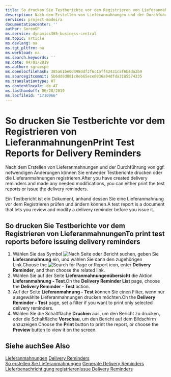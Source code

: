 ```yaml
---
title: So drucken Sie Testberichte vor dem Registrieren von Lieferanmahnungen
description: Nach dem Erstellen von Lieferanmahnungen und der Durchführung von ggf. notwendigen Änderungen können Sie entweder Testberichte drucken oder die Lieferanmahnungen registrieren.
services: project-madeira
documentationcenter: ''
author: SorenGP
ms.service: dynamics365-business-central
ms.topic: article
ms.devlang: na
ms.tgt_pltfrm: na
ms.workload: na
ms.search.keywords: ''
ms.date: 04/01/2019
ms.author: sgroespe
ms.openlocfilehash: 385a61be0d498ddf2f6c1aff42431caf6b4da2b9
ms.sourcegitcommit: 5b6dd8d881c0eb65ece6936a94dfda3185574335
ms.translationtype: HT
ms.contentlocale: de-AT
ms.lasthandoff: 06/28/2019
ms.locfileid: "1710966"
---
```

# <a name="print-test-reports-for-delivery-reminders"></a><span data-ttu-id="f526d-103">So drucken Sie Testberichte vor dem Registrieren von Lieferanmahnungen</span><span class="sxs-lookup"><span data-stu-id="f526d-103">Print Test Reports for Delivery Reminders</span></span>
<span data-ttu-id="f526d-104">Nach dem Erstellen von Lieferanmahnungen und der Durchführung von ggf. notwendigen Änderungen können Sie entweder Testberichte drucken oder die Lieferanmahnungen registrieren.</span><span class="sxs-lookup"><span data-stu-id="f526d-104">After you have created delivery reminders and made any needed modifications, you can either print the test reports or issue the delivery reminders.</span></span>  

<span data-ttu-id="f526d-105">Ein Testbericht ist ein Dokument, anhand dessen Sie eine Lieferanmahnung vor dem Registrieren prüfen und ändern können.</span><span class="sxs-lookup"><span data-stu-id="f526d-105">A test report is a document that lets you review and modify a delivery reminder before you issue it.</span></span>  

## <a name="to-print-test-reports-before-issuing-delivery-reminders"></a><span data-ttu-id="f526d-106">So drucken Sie Testberichte vor dem Registrieren von Lieferanmahnungen</span><span class="sxs-lookup"><span data-stu-id="f526d-106">To print test reports before issuing delivery reminders</span></span>  

1.  <span data-ttu-id="f526d-107">Wählen Sie das Symbol ![Nach Seite oder Bericht suchen](../../media/ui-search/search_small.png "Nach Seite oder Bericht suchen"), geben Sie **Lieferanmahnung** ein, und wählen Sie dann den zugehörigen Link.</span><span class="sxs-lookup"><span data-stu-id="f526d-107">Choose the ![Search for Page or Report](../../media/ui-search/search_small.png "Search for Page or Report icon") icon, enter **Delivery Reminder**, and then choose the related link.</span></span>  
2.  <span data-ttu-id="f526d-108">Wählen Sie auf der Seite **Lieferanmahnungenübersicht** die Aktion **Lieferanmahnung - Test**.</span><span class="sxs-lookup"><span data-stu-id="f526d-108">On the **Delivery Reminder List** page, choose the **Delivery Reminder - Test** action.</span></span>  
3.  <span data-ttu-id="f526d-109">Auf der Seite **Lieferanmahnung - Test** können Sie einen Filter, wenn nur ausgewählte Lieferanmahnungen drucken möchten.</span><span class="sxs-lookup"><span data-stu-id="f526d-109">On the **Delivery Reminder - Test** page, set a filter if you want to print only selected delivery reminders.</span></span>  
4.  <span data-ttu-id="f526d-110">Wählen Sie die Schaltfläche **Drucken** aus, um den Bericht zu drucken, oder die Schaltfläche **Vorschau**, um den Bericht auf dem Bildschirm anzuzeigen.</span><span class="sxs-lookup"><span data-stu-id="f526d-110">Choose the **Print** button to print the report, or choose the **Preview** button to view it on the screen.</span></span>  

## <a name="see-also"></a><span data-ttu-id="f526d-111">Siehe auch</span><span class="sxs-lookup"><span data-stu-id="f526d-111">See Also</span></span>  
 <span data-ttu-id="f526d-112">[Lieferanmahnungen](delivery-reminders.md) </span><span class="sxs-lookup"><span data-stu-id="f526d-112">[Delivery Reminders](delivery-reminders.md) </span></span>  
 <span data-ttu-id="f526d-113">[So erstellen Sie Lieferanmahnungen](how-to-generate-delivery-reminders.md) </span><span class="sxs-lookup"><span data-stu-id="f526d-113">[Generate Delivery Reminders](how-to-generate-delivery-reminders.md) </span></span>  
 [<span data-ttu-id="f526d-114">Lieferbenachrichtigung registrieren</span><span class="sxs-lookup"><span data-stu-id="f526d-114">Issue Delivery Reminders</span></span>](how-to-issue-delivery-reminders.md)
